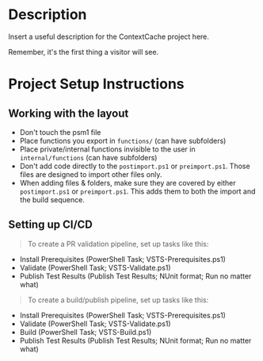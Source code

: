 ﻿# Description

Insert a useful description for the ContextCache project here.

Remember, it's the first thing a visitor will see.

# Project Setup Instructions
## Working with the layout

- Don't touch the psm1 file
- Place functions you export in `functions/` (can have subfolders)
- Place private/internal functions invisible to the user in `internal/functions` (can have subfolders)
- Don't add code directly to the `postimport.ps1` or `preimport.ps1`.
  Those files are designed to import other files only.
- When adding files & folders, make sure they are covered by either `postimport.ps1` or `preimport.ps1`.
  This adds them to both the import and the build sequence.

## Setting up CI/CD

> To create a PR validation pipeline, set up tasks like this:

- Install Prerequisites (PowerShell Task; VSTS-Prerequisites.ps1)
- Validate (PowerShell Task; VSTS-Validate.ps1)
- Publish Test Results (Publish Test Results; NUnit format; Run no matter what)

> To create a build/publish pipeline, set up tasks like this:

- Install Prerequisites (PowerShell Task; VSTS-Prerequisites.ps1)
- Validate (PowerShell Task; VSTS-Validate.ps1)
- Build (PowerShell Task; VSTS-Build.ps1)
- Publish Test Results (Publish Test Results; NUnit format; Run no matter what)
